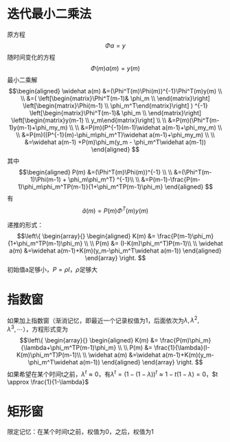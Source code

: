 # 迭代最小二乘法
原方程
$$\Phi a = y$$
随时间变化的方程
$$\Phi(m) a(m) = y(m)$$
最小二乘解
$$\begin{aligned}
\widehat a(m) &=(\Phi^T(m)\Phi(m))^{-1}\Phi^T(m)y(m) \\ \\
&=(
\left[\begin{matrix}\Phi^T(m-1)& \phi_m \\ \end{matrix}\right]
\left[\begin{matrix}\Phi(m-1) \\ \phi_m^T\end{matrix}\right]
) ^{-1}
\left[\begin{matrix}\Phi^T(m-1)& \phi_m \\ \end{matrix}\right]
\left[\begin{matrix}y(m-1) \\ y_m\end{matrix}\right] \\ \\
&=P(m)(\Phi^T(m-1)y(m-1)+\phi_my_m) \\ \\
&=P(m)(P^{-1}(m-1)\widehat a(m-1)+\phi_my_m) \\ \\
&=P(m)((P^{-1}(m)-\phi_m\phi_m^T)\widehat a(m-1)+\phi_my_m) \\ \\
&=\widehat a(m-1) +P(m)\phi_m(y_m - \phi_m^T\widehat a(m-1))
\end{aligned}
$$
其中
$$\begin{aligned}
P(m) &=(\Phi^T(m)\Phi(m))^{-1} \\ \\
&=(\Phi^T(m-1)\Phi(m-1) + \phi_m\phi_m^T) ^{-1}\\ \\
&=P(m-1)-\frac{P(m-1)\phi_m\phi_m^TP(m-1)}{1+\phi_m^TP(m-1)\phi_m}
\end{aligned}
$$
有
$$\widehat a(m) = P(m) \Phi^T(m)y(m) $$

递推的形式：
$$\left\{
\begin{array}{}
\begin{aligned}
K(m) &= \frac{P(m-1)\phi_m}{1+\phi_m^TP(m-1)\phi_m} \\ \\
P(m) &= (I-K(m)\phi_m^T)P(m-1)\\ \\
\widehat a(m) &=\widehat a(m-1)+K(m)(y_m-\phi_m^T\widehat a(m-1))
\end{aligned}
\end{array}
\right.
$$
初始值a足够小，$P=\rho I$，$\rho$足够大
# 指数窗
如果加上指数窗（渐消记忆，即最近一个记录权值为1，后面依次为$\lambda, \lambda^2, \lambda^3,\cdots$），方程形式变为
$$\left\{
\begin{array}{}
\begin{aligned}
K(m) &= \frac{P(m)\phi_m}{\lambda+\phi_m^TP(m-1)\phi_m} \\ \\
P(m) &= \frac{1}{\lambda}(I-K(m)\phi_m^T)P(m-1)\\ \\
\widehat a(m) &=\widehat a(m-1)+K(m)(y_m-\phi_m^T\widehat a(m-1))
\end{aligned}
\end{array}
\right.
$$
如果希望在某个时间t之前，$\lambda^t\approx0$，有$\lambda^t=(1-(1-\lambda))^t\approx 1-t(1-\lambda) = 0$，$t \approx \frac{1}{1-\lambda}$
# 矩形窗
限定记忆：在某个时间t之前，权值为0，之后，权值为1
<!--stackedit_data:
eyJoaXN0b3J5IjpbLTg2NTQ1NjkxLC00ODg0MjYwOTFdfQ==
-->